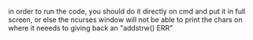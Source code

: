 in order to run the code, you should do it directly on cmd and put it in full screen, or else the ncurses window will not be able to print the chars on where it neeeds to
giving back an "addstrw() ERR" 
